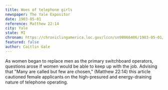 ```yaml
---
title: Woes of telephone girls
newspaper: The Yale Expositor
date: 1903-05-01
reference: Matthew 22:14
city: Yale
state: MI
chronam: https://chroniclingamerica.loc.gov/lccn/sn98066406/1903-05-01/ed-1/seq-6/#words=many+called+chosen
featured: false
author: Caitlin Gale
---
```


As women began to replace men as the primary switchboard operators, questions arose if women would be able to keep up with the job. Advising that "Many are called but few are chosen," (Matthew 22:14) this article cautioned female applicants on the high-presured and energy-draining nature of telephone operating. 
